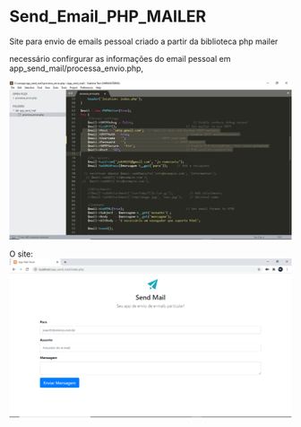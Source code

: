# Send_Email_PHP_MAILER
Site para envio de emails pessoal criado a partir da biblioteca php mailer

necessário confirgurar as informações do email pessoal em app_send_mail/processa_envio.php, 

![Alt text](Imagens%20ReadMe/1.png?raw=true)

O site:
![Alt text](Imagens%20ReadMe/2.png?raw=true)
